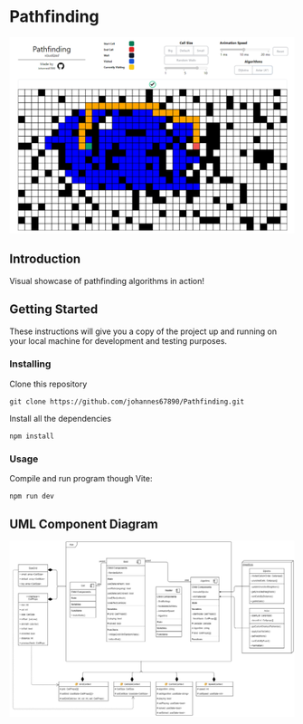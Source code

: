# Pathfinding
![Diagram](./assets/AppPreview.PNG)

## Introduction
Visual showcase of pathfinding algorithms in action!

## Getting Started

These instructions will give you a copy of the project up and running on
your local machine for development and testing purposes.

### Installing

Clone this repository

```
git clone https://github.com/johannes67890/Pathfinding.git
```

Install all the dependencies

```
npm install
```

### Usage
Compile and run program though Vite:
```
npm run dev
```

## UML Component Diagram

![Diagram](./assets/UML.jpg)

